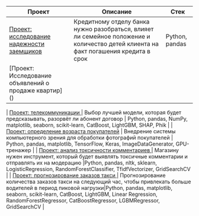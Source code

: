 | Проект | Описание | Стек |
|--------|----------|------|
| [Проект: исследование надежности заемщиков ](https://github.com/StasiaMik/portfolio/tree/main/project_bank) |Кредитному отделу банка нужно разобраться, влияет ли семейное положение и количество детей клиента на факт погашения кредита в срок |Python, pandas |
| [Проект: Исследование объявлений о продаже квартир] ()

| [Проект: телекоммуникации ](https://github.com/StasiaMik/portfolio/tree/main/project_telecom) | Выбор лучшей модели, которая будет предсказывать, разорвёт ли абонент договор | Python, pandas, NumPy, matplotlib, seaborn, scikit-learn, CatBoost, LightGBM, SHAP, Phik |
| [Проект: определение возраста покупателей](https://github.com/StasiaMik/portfolio/tree/main/project_computer_vision) | Внедрение системы компьютерного зрения для обработки фотографий покупателей | Python, pandas, matplotlib, TensorFlow, Keras, ImageDataGenerator, GPU-тренажер |
| [Проект: анализ токсичности комментариев ](https://github.com/StasiaMik/portfolio/tree/main/project_text) | Магазину нужен инструмент, который будет выявлять токсичные комментарии и отправлять их на модерацию |Python, pandas, nltk, sklearn, LogisticRegression, RandomForestClassifier, TfidfVectorizer, GridSearchCV |
| [Проект: прогнозирование заказов такси ](https://github.com/StasiaMik/portfolio/tree/main/project_taxi) | Прогнозирование количества заказов такси на следующий час, чтобы привлекать больше водителей в период пиковой нагрузки|Python, pandas, matplotlib, seaborn, scikit-learn, CatBoost, LightGBM, Linear Regression, RandomForestRegressor, CatBoostRegressor, LGBMRegressor, GridSearchCV |
